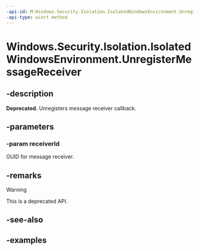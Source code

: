 ```yaml
---
-api-id: M:Windows.Security.Isolation.IsolatedWindowsEnvironment.UnregisterMessageReceiver(System.Guid)
-api-type: winrt method
---
```


<!-- Method syntax.
public void IsolatedWindowsEnvironment.UnregisterMessageReceiver(Guid receiverId)
-->

# Windows.Security.Isolation.IsolatedWindowsEnvironment.UnregisterMessageReceiver

## -description

**Deprecated.** Unregisters message receiver callback.

## -parameters

### -param receiverId

GUID for message receiver.

## -remarks

> [!WARNING]
> This is a deprecated API.

## -see-also

## -examples
